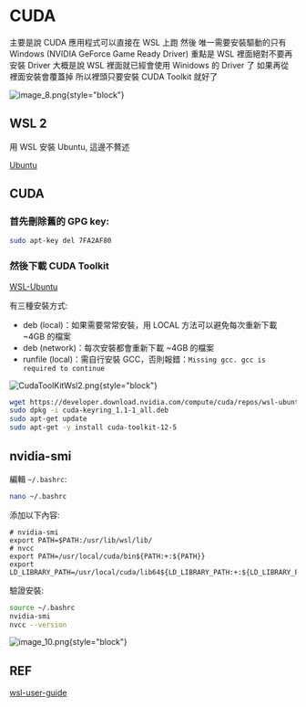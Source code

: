 # CUDA

主要是說 CUDA 應用程式可以直接在 WSL 上跑
然後 唯一需要安裝驅動的只有 Windows (NVIDIA GeForce Game Ready Driver)
重點是 WSL 裡面絕對不要再安裝 Driver
大概是說 WSL 裡面就已經會使用 Winidows 的 Driver 了
如果再從裡面安裝會覆蓋掉
所以裡頭只要安裝 CUDA Toolkit 就好了

![image_8.png](image_8.png){style="block"}

## WSL 2
用 WSL 安裝 Ubuntu, 這邊不贅述

[Ubuntu](https://www.microsoft.com/store/productId/9NZ3KLHXDJP5?ocid=pdpshare)

## CUDA

### 首先刪除舊的 GPG key:
```bash
sudo apt-key del 7FA2AF80
```

### 然後下載 CUDA Toolkit

[WSL-Ubuntu](https://developer.nvidia.com/cuda-downloads?target_os=Linux&target_arch=x86_64&Distribution=WSL-Ubuntu&target_version=2.0&target_type=deb_local)

有三種安裝方式:

- deb (local)：如果需要常常安裝，用 LOCAL 方法可以避免每次重新下載 ~4GB 的檔案
- deb (network)：每次安裝都會重新下載 ~4GB 的檔案
- runfile (local)：需自行安裝 GCC，否則報錯：`Missing gcc. gcc is required to continue`

![CudaToolKitWsl2.png](CudaToolKitWsl2.png){style="block"}

```bash
wget https://developer.download.nvidia.com/compute/cuda/repos/wsl-ubuntu/x86_64/cuda-keyring_1.1-1_all.deb
sudo dpkg -i cuda-keyring_1.1-1_all.deb
sudo apt-get update
sudo apt-get -y install cuda-toolkit-12-5
```

## nvidia-smi

編輯 `~/.bashrc`:

```bash
nano ~/.bashrc
```
添加以下內容:

```
# nvidia-smi
export PATH=$PATH:/usr/lib/wsl/lib/
# nvcc
export PATH=/usr/local/cuda/bin${PATH:+:${PATH}}
export LD_LIBRARY_PATH=/usr/local/cuda/lib64${LD_LIBRARY_PATH:+:${LD_LIBRARY_PATH}}
```

驗證安裝:

```bash
source ~/.bashrc
nvidia-smi
nvcc --version
```

![image_10.png](image_10.png){style="block"}

## REF
[wsl-user-guide](https://docs.nvidia.com/cuda/wsl-user-guide/index.html)
